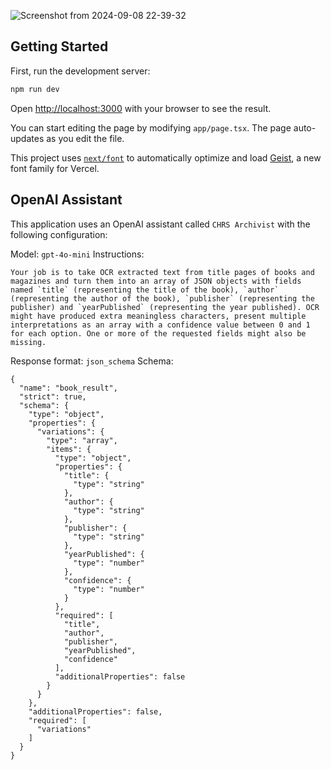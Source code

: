 ![Screenshot from 2024-09-08 22-39-32](https://github.com/user-attachments/assets/df99cc1b-8976-4fb1-8492-f6287a249569)


## Getting Started

First, run the development server:

```bash
npm run dev
```

Open [http://localhost:3000](http://localhost:3000) with your browser to see the result.

You can start editing the page by modifying `app/page.tsx`. The page auto-updates as you edit the file.

This project uses [`next/font`](https://nextjs.org/docs/app/building-your-application/optimizing/fonts) to automatically optimize and load [Geist](https://vercel.com/font), a new font family for Vercel.

## OpenAI Assistant

This application uses an OpenAI assistant called `CHRS Archivist` with the following configuration:

Model: `gpt-4o-mini`
Instructions:
```
Your job is to take OCR extracted text from title pages of books and magazines and turn them into an array of JSON objects with fields named `title` (representing the title of the book), `author` (representing the author of the book), `publisher` (representing the publisher) and `yearPublished` (representing the year published). OCR might have produced extra meaningless characters, present multiple interpretations as an array with a confidence value between 0 and 1 for each option. One or more of the requested fields might also be missing.
```
Response format: `json_schema`
Schema:
```
{
  "name": "book_result",
  "strict": true,
  "schema": {
    "type": "object",
    "properties": {
      "variations": {
        "type": "array",
        "items": {
          "type": "object",
          "properties": {
            "title": {
              "type": "string"
            },
            "author": {
              "type": "string"
            },
            "publisher": {
              "type": "string"
            },
            "yearPublished": {
              "type": "number"
            },
            "confidence": {
              "type": "number"
            }
          },
          "required": [
            "title",
            "author",
            "publisher",
            "yearPublished",
            "confidence"
          ],
          "additionalProperties": false
        }
      }
    },
    "additionalProperties": false,
    "required": [
      "variations"
    ]
  }
}
```
